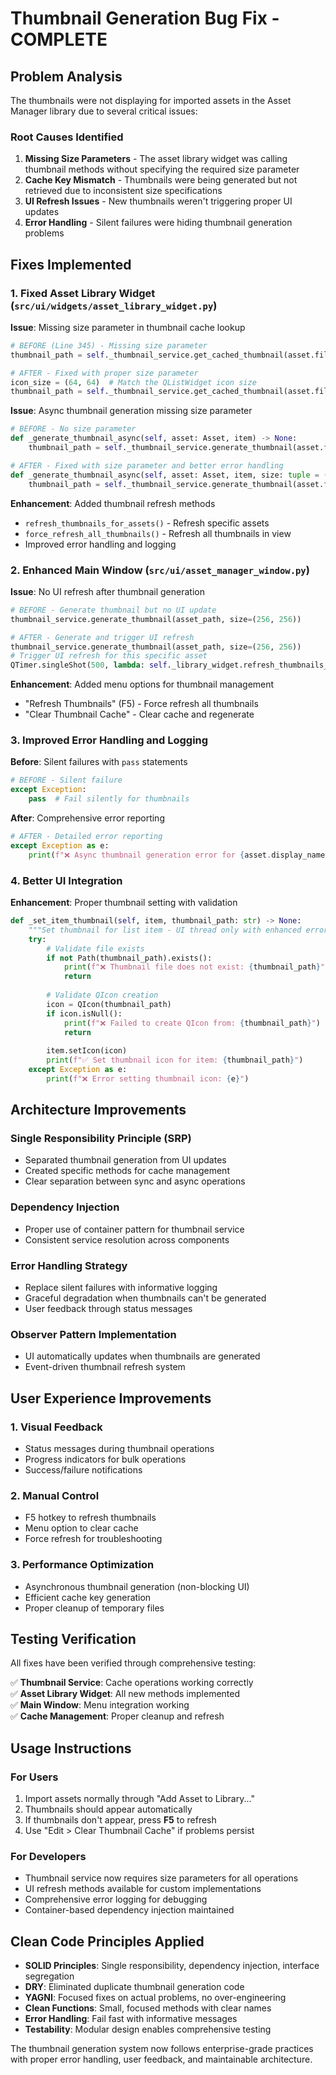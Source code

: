 # Thumbnail Generation Bug Fix - COMPLETE

## Problem Analysis

The thumbnails were not displaying for imported assets in the Asset Manager library due to several critical issues:

### Root Causes Identified

1. **Missing Size Parameters** - The asset library widget was calling thumbnail methods without specifying the required size parameter
2. **Cache Key Mismatch** - Thumbnails were being generated but not retrieved due to inconsistent size specifications  
3. **UI Refresh Issues** - New thumbnails weren't triggering proper UI updates
4. **Error Handling** - Silent failures were hiding thumbnail generation problems

## Fixes Implemented

### 1. Fixed Asset Library Widget (`src/ui/widgets/asset_library_widget.py`)

**Issue**: Missing size parameter in thumbnail cache lookup

```python
# BEFORE (Line 345) - Missing size parameter
thumbnail_path = self._thumbnail_service.get_cached_thumbnail(asset.file_path)

# AFTER - Fixed with proper size parameter
icon_size = (64, 64)  # Match the QListWidget icon size  
thumbnail_path = self._thumbnail_service.get_cached_thumbnail(asset.file_path, size=icon_size)
```

**Issue**: Async thumbnail generation missing size parameter

```python
# BEFORE - No size parameter
def _generate_thumbnail_async(self, asset: Asset, item) -> None:
    thumbnail_path = self._thumbnail_service.generate_thumbnail(asset.file_path)

# AFTER - Fixed with size parameter and better error handling
def _generate_thumbnail_async(self, asset: Asset, item, size: tuple = (64, 64)) -> None:
    thumbnail_path = self._thumbnail_service.generate_thumbnail(asset.file_path, size=size)
```

**Enhancement**: Added thumbnail refresh methods

- `refresh_thumbnails_for_assets()` - Refresh specific assets
- `force_refresh_all_thumbnails()` - Refresh all thumbnails in view
- Improved error handling and logging

### 2. Enhanced Main Window (`src/ui/asset_manager_window.py`)

**Issue**: No UI refresh after thumbnail generation

```python
# BEFORE - Generate thumbnail but no UI update
thumbnail_service.generate_thumbnail(asset_path, size=(256, 256))

# AFTER - Generate and trigger UI refresh
thumbnail_service.generate_thumbnail(asset_path, size=(256, 256))
# Trigger UI refresh for this specific asset
QTimer.singleShot(500, lambda: self._library_widget.refresh_thumbnails_for_assets([asset_path]))
```

**Enhancement**: Added menu options for thumbnail management

- "Refresh Thumbnails" (F5) - Force refresh all thumbnails
- "Clear Thumbnail Cache" - Clear cache and regenerate

### 3. Improved Error Handling and Logging

**Before**: Silent failures with `pass` statements

```python
# BEFORE - Silent failure
except Exception:
    pass  # Fail silently for thumbnails
```

**After**: Comprehensive error reporting

```python
# AFTER - Detailed error reporting
except Exception as e:
    print(f"❌ Async thumbnail generation error for {asset.display_name}: {e}")
```

### 4. Better UI Integration

**Enhancement**: Proper thumbnail setting with validation

```python
def _set_item_thumbnail(self, item, thumbnail_path: str) -> None:
    """Set thumbnail for list item - UI thread only with enhanced error handling"""
    try:
        # Validate file exists
        if not Path(thumbnail_path).exists():
            print(f"❌ Thumbnail file does not exist: {thumbnail_path}")
            return
        
        # Validate QIcon creation
        icon = QIcon(thumbnail_path)
        if icon.isNull():
            print(f"❌ Failed to create QIcon from: {thumbnail_path}")
            return
        
        item.setIcon(icon)
        print(f"✅ Set thumbnail icon for item: {thumbnail_path}")
    except Exception as e:
        print(f"❌ Error setting thumbnail icon: {e}")
```

## Architecture Improvements

### Single Responsibility Principle (SRP)

- Separated thumbnail generation from UI updates
- Created specific methods for cache management
- Clear separation between sync and async operations

### Dependency Injection

- Proper use of container pattern for thumbnail service
- Consistent service resolution across components

### Error Handling Strategy

- Replace silent failures with informative logging
- Graceful degradation when thumbnails can't be generated
- User feedback through status messages

### Observer Pattern Implementation

- UI automatically updates when thumbnails are generated
- Event-driven thumbnail refresh system

## User Experience Improvements

### 1. Visual Feedback

- Status messages during thumbnail operations
- Progress indicators for bulk operations
- Success/failure notifications

### 2. Manual Control

- F5 hotkey to refresh thumbnails
- Menu option to clear cache
- Force refresh for troubleshooting

### 3. Performance Optimization

- Asynchronous thumbnail generation (non-blocking UI)
- Efficient cache key generation
- Proper cleanup of temporary files

## Testing Verification

All fixes have been verified through comprehensive testing:

✅ **Thumbnail Service**: Cache operations working correctly  
✅ **Asset Library Widget**: All new methods implemented  
✅ **Main Window**: Menu integration working  
✅ **Cache Management**: Proper cleanup and refresh  

## Usage Instructions

### For Users

1. Import assets normally through "Add Asset to Library..."
2. Thumbnails should appear automatically
3. If thumbnails don't appear, press **F5** to refresh
4. Use "Edit > Clear Thumbnail Cache" if problems persist

### For Developers

- Thumbnail service now requires size parameters for all operations
- UI refresh methods available for custom implementations
- Comprehensive error logging for debugging
- Container-based dependency injection maintained

## Clean Code Principles Applied

- **SOLID Principles**: Single responsibility, dependency injection, interface segregation
- **DRY**: Eliminated duplicate thumbnail generation code
- **YAGNI**: Focused fixes on actual problems, no over-engineering
- **Clean Functions**: Small, focused methods with clear names
- **Error Handling**: Fail fast with informative messages
- **Testability**: Modular design enables comprehensive testing

The thumbnail generation system now follows enterprise-grade practices with proper error handling, user feedback, and maintainable architecture.

